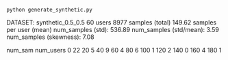 ```
python generate_synthetic.py
```

DATASET: synthetic_0.5_0.5
60 users
8977 samples (total)
149.62 samples per user (mean)
num_samples (std): 536.89
num_samples (std/mean): 3.59
num_samples (skewness): 7.08

num_sam num_users
0        22
20       5
40       9
60       4
80       6
100      1
120      2
140      0
160      4
180      1